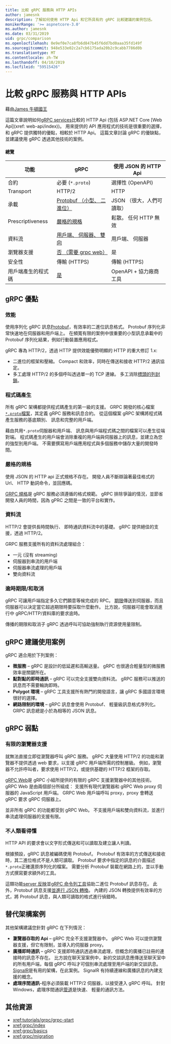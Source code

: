 ```yaml
---
title: 比較 gRPC 服務與 HTTP APIs
author: jamesnk
description: 了解如何使用 HTTP Api 和它所具有的 gRPC 比較建議的案例包括。
monikerRange: '>= aspnetcore-3.0'
ms.author: jamesnk
ms.date: 03/31/2019
uid: grpc/comparison
ms.openlocfilehash: 0e9ef0e7ca8fb6d847b45f6dd7bd0aaa35fd149f
ms.sourcegitcommit: 948e533e02c2a7cb6175ada20b2c9cabb7786d0b
ms.translationtype: MT
ms.contentlocale: zh-TW
ms.lasthandoff: 04/10/2019
ms.locfileid: "59515426"
---
```

# <a name="comparing-grpc-services-with-http-apis"></a>比較 gRPC 服務與 HTTP APIs

藉由[James 牛頓國王](https://twitter.com/jamesnk)

這篇文章說明如何[gRPC services](https://grpc.io/docs/guides/)比較的 HTTP Api (包括 ASP.NET Core [Web Api](xref: web-api/index))。 用來提供的 API 應用程式的技術是很重要的選擇，和 gRPC 提供獨特的優點，相較於 HTTP Api。 這篇文章討論 gRPC 的優缺點，並建議使用 gRPC 透過其他技術的案例。

#### <a name="overview"></a>總覽

|    功能             |    gRPC                                                 |    使用 JSON 的 HTTP Api                       |
|------------------------|---------------------------------------------------------|----------------------------------------------|
|    合約            |    必要 (`*.proto`)                                 |    選擇性 (OpenAPI)                        |
|    Transport           |    HTTP/2                                               |    HTTP                                      |
|    承載             |    [Protobuf （小型、 二進位）](#performance)             |    JSON （很大，人們可讀取）              |
|    Prescriptiveness    |    [嚴格的規格](#strict-specification)        |    鬆散。 任何 HTTP 無效                  |
|    資料流           |    [用戶端、 伺服器、 雙向](#streaming)         |    用戶端、 伺服器                            |
|    瀏覽器支援     |    [否 （需要 grpc web）](#limited-browser-support)   |    是                                       |
|    安全性            |    傳輸 (HTTPS)                                    |    傳輸 (HTTPS)                         |
|    用戶端產生的程式碼     |    [是](#code-generation)                              |    OpenAPI + 協力廠商工具             |

## <a name="grpc-strengths"></a>gRPC 優點

### <a name="performance"></a>效能

使用序列化 gRPC 訊息[Protobuf](https://developers.google.com/protocol-buffers/docs/overview)，有效率的二進位訊息格式。 Protobuf 序列化非常快速地在伺服器和用戶端上。 在頻寬有限的案例中很重要的小型訊息承載中的 Protobuf 序列化結果，例如行動裝置應用程式。

gRPC 專為 HTTP/2，透過 HTTP 提供效能優勢明顯的 HTTP 的重大修訂 1.x:

* 二進位的框架和壓縮。 Compact 和效率，同時在傳送和接收 HTTP/2 通訊協定。
* 多工處理 HTTP/2 的多個呼叫透過單一的 TCP 連線。 多工消除[標頭的列封鎖](https://en.wikipedia.org/wiki/Head-of-line_blocking)。

### <a name="code-generation"></a>程式碼產生

所有 gRPC 架構都提供程式碼產生的第一級的支援。 GRPC 開發的核心檔案[`*.proto`檔案](https://developers.google.com/protocol-buffers/docs/proto3)，其定義 gRPC 服務和訊息合約。 從這個檔案 gRPC 架構將程式碼產生服務的基底類別、 訊息和完整的用戶端。

藉由共用`*.proto`伺服器和用戶端、 訊息與用戶端程式碼之間的檔案可以產生從端對端。 程式碼產生的用戶端會消除重複的用戶端與伺服器上的訊息，並建立為您的強型別用戶端。 不需要撰寫用戶端應用程式與多個服務中儲存大量的開發時間。

### <a name="strict-specification"></a>嚴格的規格

使用 JSON 的 HTTP api 正式規格不存在。 開發人員不斷辯論著最佳格式的 Url、 HTTP 動詞命令，並回應碼。

[GRPC 規格](https://github.com/grpc/grpc/blob/master/doc/PROTOCOL-HTTP2.md)是 gRPC 服務必須遵循的格式規範。 gRPC 排除爭論的情況，並節省開發人員的時間，因為 gPRC 之間是一致的平台和實作。

### <a name="streaming"></a>資料流

HTTP/2 會提供長時間執行、 即時通訊資料流中的基礎。 gRPC 提供絕佳的支援，透過 HTTP/2。

GRPC 服務支援所有的資料流處理組合：

* 一元 (沒有 streaming)
* 伺服器到串流的用戶端
* 伺服器串流處理的用戶端
* 雙向資料流

### <a name="deadlinetimeouts-and-cancellation"></a>逾時期限/和取消

gRPC 可讓用戶端指定多久它們願意等候完成的 RPC。 [期限](https://grpc.io/blog/deadlines)傳送到伺服器，而且伺服器可以決定當它超過期限時要採取什麼動作。 比方說，伺服器可能會取消進行中 gRPC/HTTP/資料庫的要求逾時。

傳播的期限和取消子 gRPC 透過呼叫可協助強制執行資源使用量限制。

## <a name="grpc-recommended-scenarios"></a>gRPC 建議使用案例

gRPC 適合用於下列案例：

* **微服務** &ndash; gRPC 是設計的低延遲和高輸送量。 gRPC 也很適合輕量型的微服務效率是關鍵所在。
* **點對點的即時通訊** &ndash; gRPC 可以完全支援雙向資料流。 gRPC 服務可以推送的訊息而不需要輪詢即時。
* **Polygot 環境** &ndash; gRPC 工具支援所有熱門的開發語言，讓 gRPC 多國語言環境很好的選擇。
* **網路限制的環境** &ndash; gRPC 訊息會使用 Protobuf、 輕量級訊息格式序列化。 GRPC 訊息總是小於為相等的 JSON 訊息。

## <a name="grpc-weaknesses"></a>gRPC 弱點

### <a name="limited-browser-support"></a>有限的瀏覽器支援

就無法直接立即從瀏覽器呼叫 gRPC 服務。 gRPC 大量使用 HTTP/2 的功能和瀏覽器不提供透過 web 要求，以支援 gRPC 用戶端所需的控制層級。 例如，瀏覽器不允許呼叫者，要求使用 HTTP/2，或提供基礎的 HTTP/2 框架的存取。

[gRPC Web](https://grpc.io/docs/tutorials/basic/web.html)是 gRPC 小組所提供的有限的 gRPC 支援瀏覽器中的其他技術。 gRPC Web 是由兩個部分所組成： 支援所有現代瀏覽器和 gRPC Web proxy 伺服器的 JavaScript 用戶端。 GRPC Web 用戶端呼叫 proxy，proxy 會轉送 gRPC 要求 gRPC 伺服器上。

並非所有 gRPC 的功能都受到 gRPC Web。 不支援用戶端和雙向資料流，並進行串流處理伺服器的支援有限。

### <a name="not-human-readable"></a>不人類看得懂

HTTP API 的要求會以文字形式傳送和可以讀取及建立讓人判讀。

根據預設，gRPC 訊息被編碼使用 Protobuf。 Protobuf 有效率的方式傳送和接收時，其二進位格式不是人類可讀取。 Protobuf 要求中指定的訊息的介面描述`*.proto`正確還原序列化的檔案。 需要分析 Protobuf 裝載在網路上的，並以手動方式撰寫要求額外的工具。

這類功能[server 反映](https://github.com/grpc/grpc/blob/master/doc/server-reflection.md)並[gRPC 命令列工具](https://github.com/grpc/grpc/blob/master/doc/command_line_tool.md)協助二進位 Protobuf 訊息存在。 此外，Protobuf 訊息支援[並進行 JSON 轉換](https://developers.google.com/protocol-buffers/docs/proto3#json)。 內建的 JSON 轉換提供有效率的方式，將 Protobuf 訊息，與人類可讀取的格式進行偵錯時。

## <a name="alternative-framework-scenarios"></a>替代架構案例

其他架構建議您針對 gRPC 在下列情況：

* **瀏覽器存取的 Api** &ndash; gRPC 完全不支援瀏覽器中。 gRPC Web 可以提供瀏覽器支援，但它有限制，並導入的伺服器 proxy。
* **廣播即時通訊** &ndash; gRPC 支援即時通訊透過串流處理，但概念的廣播已註冊的連接時的訊息不存在。 比方說在聊天室案例中，新的交談訊息應傳送至聊天室中的所有用戶端，每個 gRPC 呼叫才可個別串流處理至用戶端的新交談訊息。 [SignalR](xref:signalr/introduction)是有用的架構，在此案例。 SignalR 有持續連線和廣播訊息的內建支援的概念。
* **處理序間通訊**&ndash;程序必須裝載 HTTP/2 伺服器，以接受連入 gRPC 呼叫。 針對 Windows，處理序間通訊[管道](/dotnet/standard/io/pipe-operations)是快速、 輕量的通訊方法。

## <a name="additional-resources"></a>其他資源

* <xref:tutorials/grpc/grpc-start>
* <xref:grpc/index>
* <xref:grpc/basics>
* <xref:grpc/migration>
